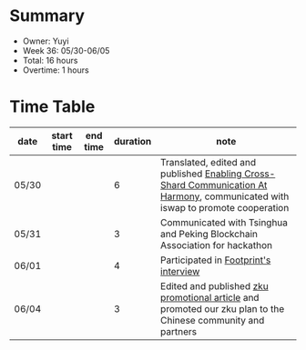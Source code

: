 # Summary
* Owner: Yuyi
* Week 36: 05/30-06/05
* Total: 16 hours
* Overtime: 1 hours

# Time Table
| date  | start time  | end time | duration  |  note |
|---|---|---|---|---|
| 05/30 |   |   | 6 | Translated, edited and published [Enabling Cross-Shard Communication At Harmony](https://mp.weixin.qq.com/s/Z5rsONtskyvZHuCsO_-v4Q), communicated with iswap to promote cooperation  |
| 05/31 |   |   | 3 | Communicated with Tsinghua and Peking Blockchain Association for hackathon  |
| 06/01 |   |   | 4 | Participated in [Footprint's interview](https://twitter.com/Footprint_DeFi/status/1531840692405686272)  |
| 06/04 |   |   | 3 | Edited and published [zku promotional article](https://mp.weixin.qq.com/s/NQJelxTZ5xSsnmUZj7iV_A) and promoted our zku plan to the Chinese community and partners  |
